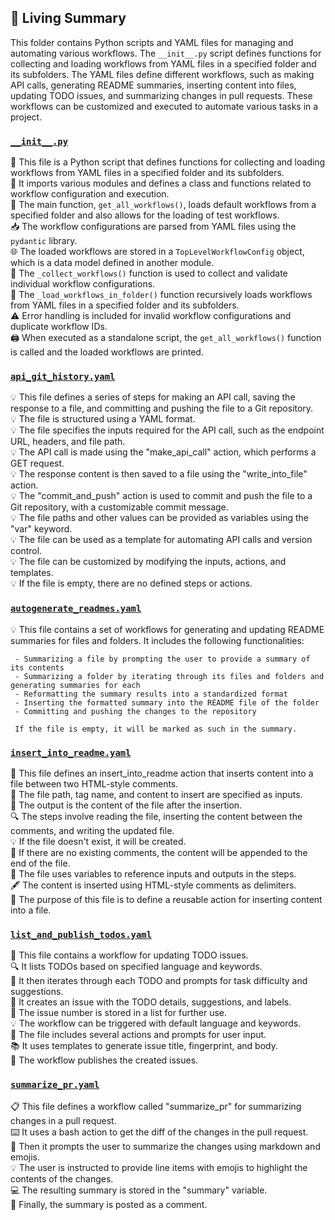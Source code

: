 

<!-- Living README Summary -->
## 🌳 Living Summary

This folder contains Python scripts and YAML files for managing and automating various workflows. The `__init__.py` script defines functions for collecting and loading workflows from YAML files in a specified folder and its subfolders. The YAML files define different workflows, such as making API calls, generating README summaries, inserting content into files, updating TODO issues, and summarizing changes in pull requests. These workflows can be customized and executed to automate various tasks in a project.


### [`__init__.py`](https://github.com/raphael-francis/AutoPR-internal/blob/c479ccb445eededecd497d0d91bc86a1df0f2300/./autopr/workflows/__init__.py)

📝 This file is a Python script that defines functions for collecting and loading workflows from YAML files in a specified folder and its subfolders.  
📂 It imports various modules and defines a class and functions related to workflow configuration and execution.  
📄 The main function, `get_all_workflows()`, loads default workflows from a specified folder and also allows for the loading of test workflows.  
📥 The workflow configurations are parsed from YAML files using the `pydantic` library.  
🌐 The loaded workflows are stored in a `TopLevelWorkflowConfig` object, which is a data model defined in another module.  
🔁 The `_collect_workflows()` function is used to collect and validate individual workflow configurations.  
📁 The `_load_workflows_in_folder()` function recursively loads workflows from YAML files in a specified folder and its subfolders.  
⚠️ Error handling is included for invalid workflow configurations and duplicate workflow IDs.  
🖨️ When executed as a standalone script, the `get_all_workflows()` function is called and the loaded workflows are printed.  


### [`api_git_history.yaml`](https://github.com/raphael-francis/AutoPR-internal/blob/c479ccb445eededecd497d0d91bc86a1df0f2300/./autopr/workflows/api_git_history.yaml)

💡 This file defines a series of steps for making an API call, saving the response to a file, and committing and pushing the file to a Git repository.  
💡 The file is structured using a YAML format.  
💡 The file specifies the inputs required for the API call, such as the endpoint URL, headers, and file path.  
💡 The API call is made using the "make_api_call" action, which performs a GET request.  
💡 The response content is then saved to a file using the "write_into_file" action.  
💡 The "commit_and_push" action is used to commit and push the file to a Git repository, with a customizable commit message.  
💡 The file paths and other values can be provided as variables using the "var" keyword.  
💡 The file can be used as a template for automating API calls and version control.  
💡 The file can be customized by modifying the inputs, actions, and templates.  
💡 If the file is empty, there are no defined steps or actions.  


### [`autogenerate_readmes.yaml`](https://github.com/raphael-francis/AutoPR-internal/blob/c479ccb445eededecd497d0d91bc86a1df0f2300/./autopr/workflows/autogenerate_readmes.yaml)

💡 This file contains a set of workflows for generating and updating README summaries for files and folders. It includes the following functionalities:  
       
     - Summarizing a file by prompting the user to provide a summary of its contents  
     - Summarizing a folder by iterating through its files and folders and generating summaries for each  
     - Reformatting the summary results into a standardized format  
     - Inserting the formatted summary into the README file of the folder  
     - Committing and pushing the changes to the repository  
       
     If the file is empty, it will be marked as such in the summary.  


### [`insert_into_readme.yaml`](https://github.com/raphael-francis/AutoPR-internal/blob/c479ccb445eededecd497d0d91bc86a1df0f2300/./autopr/workflows/insert_into_readme.yaml)

📝 This file defines an insert_into_readme action that inserts content into a file between two HTML-style comments.  
📂 The file path, tag name, and content to insert are specified as inputs.  
📄 The output is the content of the file after the insertion.  
🔍 The steps involve reading the file, inserting the content between the comments, and writing the updated file.  
💡 If the file doesn't exist, it will be created.  
📑 If there are no existing comments, the content will be appended to the end of the file.  
🧩 The file uses variables to reference inputs and outputs in the steps.  
🖋️ The content is inserted using HTML-style comments <!-- tag --> as delimiters.  
📝 The purpose of this file is to define a reusable action for inserting content into a file.  


### [`list_and_publish_todos.yaml`](https://github.com/raphael-francis/AutoPR-internal/blob/c479ccb445eededecd497d0d91bc86a1df0f2300/./autopr/workflows/list_and_publish_todos.yaml)

📄 This file contains a workflow for updating TODO issues.   
🔍 It lists TODOs based on specified language and keywords.   
🔄 It then iterates through each TODO and prompts for task difficulty and suggestions.   
📝 It creates an issue with the TODO details, suggestions, and labels.   
📌 The issue number is stored in a list for further use.   
💡 The workflow can be triggered with default language and keywords.   
📝 The file includes several actions and prompts for user input.   
📚 It uses templates to generate issue title, fingerprint, and body.   
🚀 The workflow publishes the created issues.  


### [`summarize_pr.yaml`](https://github.com/raphael-francis/AutoPR-internal/blob/c479ccb445eededecd497d0d91bc86a1df0f2300/./autopr/workflows/summarize_pr.yaml)

📋 This file defines a workflow called "summarize_pr" for summarizing changes in a pull request.  
⌨️ It uses a bash action to get the diff of the changes in the pull request.  
💬 Then it prompts the user to summarize the changes using markdown and emojis.  
💡 The user is instructed to provide line items with emojis to highlight the contents of the changes.  
💻 The resulting summary is stored in the "summary" variable.  
💬 Finally, the summary is posted as a comment.  

<!-- Living README Summary -->